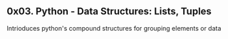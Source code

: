## 0x03. Python - Data Structures: Lists, Tuples

Intrioduces python's compound structures for grouping elements or data
